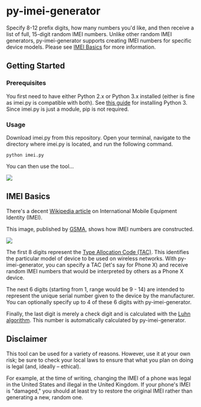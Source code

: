 # py-imei-generator

Specify 8-12 prefix digits, how many numbers you'd like, and then receive a list of full, 15-digit random IMEI numbers. Unlike other random IMEI generators, py-imei-generator supports creating IMEI numbers for specific device models. Please see [IMEI Basics](#imei-basics) for more information.

## Getting Started
### Prerequisites

You first need to have either Python 2.x or Python 3.x installed (either is fine as imei.py is compatible with both). See [this guide](https://realpython.com/installing-python/) for installing Python 3. Since imei.py is just a module, pip is not required.

### Usage

Download imei.py from this repository. Open your terminal, navigate to the directory where imei.py is located, and run the following command.

```
python imei.py
```

You can then use the tool...

<img src="https://raw.githubusercontent.com/bstein/py-imei-generator/master/usage-screenshot.png"/>

## IMEI Basics

There's a decent [Wikipedia article](https://en.wikipedia.org/wiki/International_Mobile_Equipment_Identity) on International Mobile Equipment Identity (IMEI).

This image, published by [GSMA](https://www.gsma.com/services/gsma-imei/tac-allocation/tac-for-iot/), shows how IMEI numbers are constructed.

<img src="https://raw.githubusercontent.com/bstein/py-imei-generator/master/structure-imei.png"/>

The first 8 digits represent the [Type Allocation Code (TAC)](https://en.wikipedia.org/wiki/Type_Allocation_Code). This identifies the particular model of device to be used on wireless networks. With py-imei-generator, you can specify a TAC (let's say for Phone X) and receive random IMEI numbers that would be interpreted by others as a Phone X device.

The next 6 digits (starting from 1, range would be 9 - 14) are intended to represent the unique serial number given to the device by the manufacturer. You can optionally specify up to 4 of these 6 digits with py-imei-generator.

Finally, the last digit is merely a check digit and is calculated with the [Luhn algorithm](https://github.com/bstein/py-imei-generator/blob/master/structure-imei.png). This number is automatically calculated by py-imei-generator.

## Disclaimer

This tool can be used for a variety of reasons. However, use it at your own risk; be sure to check your local laws to ensure that what you plan on doing is legal (and, ideally – ethical).

For example, at the time of writing, changing the IMEI of a phone was legal in the United States and illegal in the United Kingdom. If your phone's IMEI is "damaged," you should at least try to restore the original IMEI rather than generating a new, random one.
